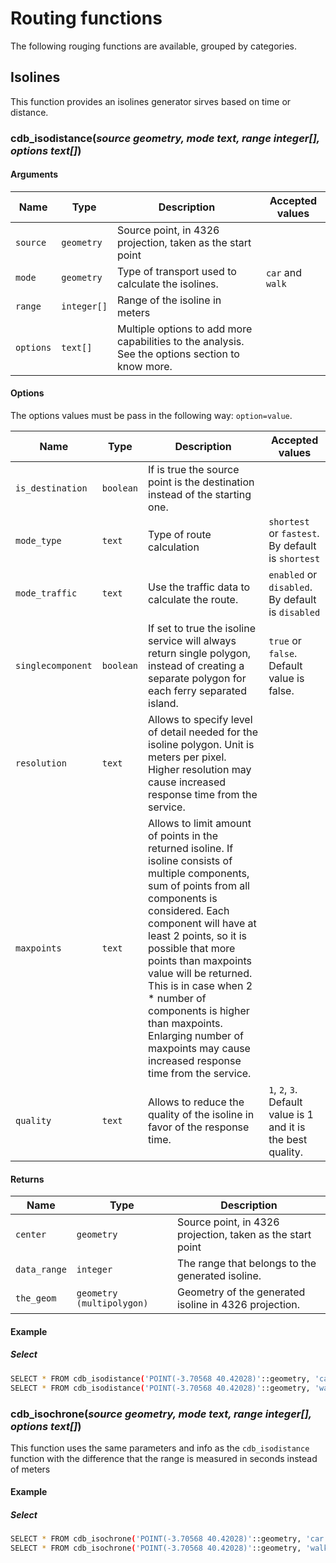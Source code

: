 
# Routing functions

The following rouging functions are available, grouped by categories.

## Isolines

This function provides an isolines generator sirves based on time or distance.

### cdb_isodistance(_source geometry, mode text, range integer[], options text[]_)

#### Arguments

Name | Type | Description | Accepted values
--- | --- | --- | ---
`source` | `geometry` | Source point, in 4326 projection, taken as the start point
`mode` | `geometry` | Type of transport used to calculate the isolines. | `car` and `walk`
`range` | `integer[]` | Range of the isoline in meters
`options` | `text[]` | Multiple options to add more capabilities to the analysis. See the options section to know more.

#### Options

The options values must be pass in the following way: `option=value`.

Name | Type | Description | Accepted values
--- | --- | --- | ---
`is_destination` | `boolean` | If is true the source point is the destination instead of the starting one.
`mode_type` | `text` | Type of route calculation | `shortest` or `fastest`. By default is `shortest`
`mode_traffic` | `text` | Use the traffic data to calculate the route. | `enabled` or `disabled`. By default is `disabled`
`singlecomponent` | `boolean` | If set to true the isoline service will always return single polygon, instead of creating a separate polygon for each ferry separated island. | `true` or `false`. Default value is false. 
`resolution` | `text` | Allows to specify level of detail needed for the isoline polygon. Unit is meters per pixel. Higher resolution may cause increased response time from the service.
`maxpoints` | `text` | Allows to limit amount of points in the returned isoline. If isoline consists of multiple components, sum of points from all components is considered. Each component will have at least 2 points, so it is possible that more points than maxpoints value will be returned. This is in case when 2 * number of components is higher than maxpoints. Enlarging number of maxpoints may cause increased response time from the service.
`quality` | `text` | Allows to reduce the quality of the isoline in favor of the response time. | `1`, `2`, `3`. Default value is 1 and it is the best quality.

#### Returns

Name | Type | Description
--- | --- | ---
`center` | `geometry` | Source point, in 4326 projection, taken as the start point
`data_range` | `integer` | The range that belongs to the generated isoline. 
`the_geom` | `geometry (multipolygon)` | Geometry of the generated isoline in 4326 projection. 

#### Example

##### Select

```bash
SELECT * FROM cdb_isodistance('POINT(-3.70568 40.42028)'::geometry, 'car', ARRAY[1000,2000]::integer[]);
SELECT * FROM cdb_isodistance('POINT(-3.70568 40.42028)'::geometry, 'walk', ARRAY[1000]::integer[], ARRAY['mode_traffic=enabled','quality=3']::text[]);
```

### cdb_isochrone(_source geometry, mode text, range integer[], options text[]_)

This function uses the same parameters and info as the `cdb_isodistance` function with the difference that the range is measured in seconds instead of meters

#### Example

##### Select

```bash
SELECT * FROM cdb_isochrone('POINT(-3.70568 40.42028)'::geometry, 'car', ARRAY[300,900,12000]::integer[]);
SELECT * FROM cdb_isochrone('POINT(-3.70568 40.42028)'::geometry, 'walk', ARRAY[300,900]::integer[], ARRAY['mode_traffic=enabled','quality=3']::text[]);
```
